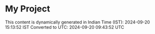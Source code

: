 # My Project

This content is dynamically generated in Indian Time (IST): 2024-09-20 15:13:52 IST
Converted to UTC: 2024-09-20 09:43:52 UTC
